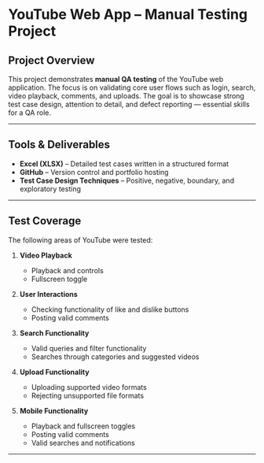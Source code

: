 # YouTube Web App – Manual Testing Project  

##  Project Overview  
This project demonstrates **manual QA testing** of the YouTube web application. The focus is on validating core user flows such as login, search, video playback, comments, and uploads. The goal is to showcase strong test case design, attention to detail, and defect reporting — essential skills for a QA role.  

---

##  Tools & Deliverables  
- **Excel (XLSX)** – Detailed test cases written in a structured format  
- **GitHub** – Version control and portfolio hosting  
- **Test Case Design Techniques** – Positive, negative, boundary, and exploratory testing  

---

##  Test Coverage  
The following areas of YouTube were tested:  

1. **Video Playback**  
   - Playback and controls  
   - Fullscreen toggle  

2. **User Interactions**  
   - Checking functionality of like and dislike buttons 
   - Posting valid comments  

3. **Search Functionality**  
   - Valid queries and filter functionality
   - Searches through categories and suggested videos

4. **Upload Functionality**  
   - Uploading supported video formats  
   - Rejecting unsupported file formats  

5. **Mobile Functionality**  
   - Playback and fullscreen toggles
   - Posting valid comments
   - Valid searches and notifications

---


